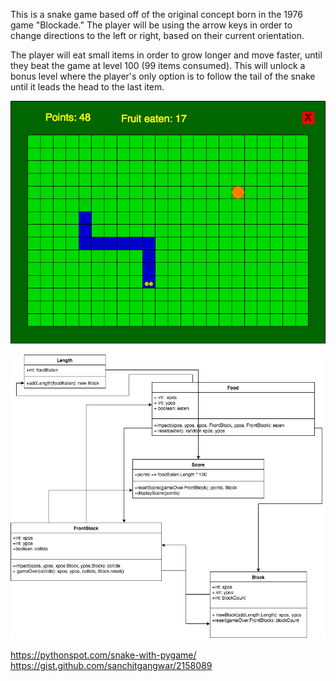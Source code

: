 This is a snake game based off of the original concept born in the 1976 game "Blockade."
The player will be using the arrow keys in order to change directions to the left or right, based on their current orientation. 

The player will eat small items in order to grow longer and move faster, until they beat the game at level 100 (99 items consumed). This will unlock a bonus level where the player's only option is to follow the tail of the snake until it leads the head to the last item.

![Snake](https://github.com/Cosmaniac/PythonGroupGame/blob/master/SnakeGame/Snake.png)

![SnakeGame](https://github.com/Cosmaniac/PythonGroupGame/blob/master/SnakeGame/SnakeGame.png)

https://pythonspot.com/snake-with-pygame/
https://gist.github.com/sanchitgangwar/2158089
